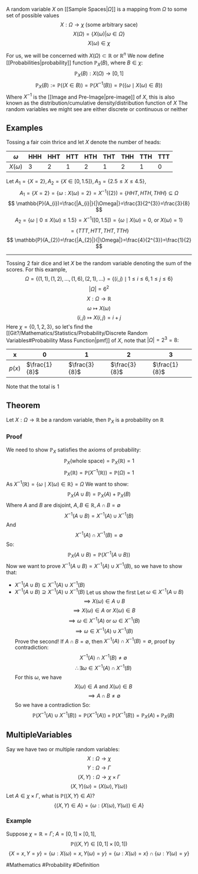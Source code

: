 A random variable $X$ on [[Sample Spaces|$\Omega$]] is a mapping from $\Omega$ to some set of possible values
$$
X:\Omega\to \chi\text{ (some arbitrary sace)}
$$
$$
X(\Omega)=\{ X(\omega)|\omega \in \Omega \}
$$
$$
X(\omega)\in \chi
$$

For us, we will be concerned with $X(\Omega)\subset \mathbb{R}$ or $\mathbb{R}^n$
We now define [[Probabilities|probability]] function $\mathbb{P}_{X}(B)$, where $B\in\chi$:
$$
\mathbb{P}_{X}(B):X(\Omega)\to[0,1]
$$
$$
\mathbb{P}_{X}(B):=\mathbb{P}((X \in B))=\mathbb{P}(X ^{-1}(B))=\mathbb{P}(\{ \omega\mid X(\omega) \in B \})
$$
Where $X ^{-1}$ is the [[Image and Pre-Image|pre-image]] of $X$, this is also known as the distribution/cumulative density/distribution function of $X$
The random variables we might see are either discrete or continuous or neither
## Examples
Tossing a fair coin thrice and let $X$ denote the number of heads:

| $\omega$    | HHH | HHT | HTT | HTH | THT | THH | TTH | TTT |
| ----------- | --- | --- | --- | --- | --- | --- | --- | --- |
| $X(\omega)$ | 3   | 2   | 1   | 2   | 1   | 2   | 1   | 0   |
Let $A_{1}=\{ X=2 \},A_{2}=\{ X \in[0,1.5] \},A_{3}=\{ 2.5\leq X\leq 4.5 \}$,
$$
A_{1}=\{ X=2 \}=\{ \omega:X(\omega)=2 \}=X ^{-1}(\{ 2 \})=\{ HHT,HTH,THH \}\subseteq\Omega
$$
$$
\mathbb{P}(A_{i})=\frac{|A_{i}|}{|\Omega|}=\frac{3}{2^{3}}=\frac{3}{8}
$$
$$
A_{2}=\{ \omega\mid0\leq X(\omega)\leq 1.5 \}=X ^{-1}([0,1.5])=\{ \omega\mid X(\omega)=0\text{, or }X(\omega)=1 \}
$$
$$
= \{ TTT,HTT,THT,TTH \}
$$
$$
\mathbb{P}(A_{2})=\frac{|A_{2}|}{|\Omega|}=\frac{4}{2^{3}}=\frac{1}{2}
$$
___
Tossing $\hspace{0pt}2$ fair dice and let $X$ be the random variable denoting the sum of the scores. For this example,
$$
\Omega=\{ (1,1),(1,2),\dots,(1,6),(2,1),\dots \}=\{ (i,j)\mid1\leq i\leq 6,1\leq j\leq 6 \}
$$
$$
|\Omega|=6^{2}
$$
$$
 X:\Omega\to \mathbb{R}
$$
$$
 \omega \mapsto X(\omega)
$$
$$
(i,j)\mapsto X(i,j)=i+j
$$
Here $\chi=\{ 0,1,2,3 \}$, so let's find the [[Git?/Mathematics/Statistics/Probability/Discrete Random Variables#Probability Mass Function|pmf]] of $X$, note that $|\Omega|=2^{3}=8$:

| x      | 0             | 1             | 2             | 3             |
| ------ | ------------- | ------------- | ------------- | ------------- |
| $p(x)$ | $\frac{1}{8}$ | $\frac{3}{8}$ | $\frac{3}{8}$ | $\frac{1}{8}$ |
Note that the total is $\hspace{0pt}1$
## Theorem
Let $X:\Omega\to \mathbb{R}$ be a random variable, then $\mathbb{P}_{X}$ is a probability on $\mathbb{R}$
### Proof
We need to show $\mathbb{P}_{X}$ satisfies the axioms of probability:
$$
\mathbb{P}_{X}(\text{whole space})=\mathbb{P}_{X}(\mathbb{R})=1
$$
$$
\mathbb{P}_{X}(\mathbb{R})=\mathbb{P}(X ^{-1}(\mathbb{R}))=\mathbb{P}(\Omega)=1
$$
As $X ^{-1}(\mathbb{R})=\{ \omega \mid X(\omega)\in\mathbb{R} \}=\Omega$ 
We want to show:
$$
\mathbb{P}_{X}(A\cup B)=\mathbb{P}_{X}(A)+\mathbb{P}_{X}(B)
$$
Where $A$ and $B$ are disjoint, $A,B\in\mathbb{R},A\cap B=\emptyset$
$$
X ^{-1}(A\cup B)=X ^{-1}(A) \cup X ^{-1}(B)
$$
And
$$
X ^{-1}(A)\cap X ^{-1}(B)=\emptyset
$$
So:
$$
\mathbb{P}_{X}(A\cup B)=\mathbb{P}(X ^{-1}(A\cup B))
$$
Now we want to prove $X ^{-1}(A\cup B)=X ^{-1}(A) \cup X ^{-1}(B)$, so we have to show that:
- $X ^{-1}(A\cup B)\subseteq X ^{-1}(A)\cup X ^{-1}(B)$
- $X ^{-1}(A\cup B)\supseteq X ^{-1}(A)\cup X ^{-1}(B)$
Let us show the first
Let $\omega \in X ^{-1}(A\cup B)$
$$
\implies X(\omega)\in A\cup B
$$
$$
\implies X(\omega)\in A\text{ or }X(\omega)\in B
$$
$$
\implies \omega \in X ^{-1}(A) \text{ or }\omega \in X ^{-1}(B)
$$
$$
\implies \omega \in  X ^{-1}(A)\cup X ^{-1}(B)
$$
Prove the second!
If $A\cap B=\emptyset$, then $X ^{-1}(A)\cap X ^{-1}(B)=\emptyset$, proof by contradiction:
$$
X ^{-1}(A)\cap X ^{-1}(B)\neq \emptyset
$$
$$
\therefore \exists \omega \in X ^{-1}(A)\cap X ^{-1}(B)
$$
For this $\omega$, we have
$$
X(\omega)\in A\text{ and }X(\omega)\in B
$$
$$
\implies A\cap B\neq \emptyset
$$
So we have a contradiction
So:
$$
\mathbb{P}(X ^{-1}(A)\cup X ^{-1}(B))=\mathbb{P}(X ^{-1}(A))+\mathbb{P}(X ^{-1}(B))=\mathbb{P}_{X}(A)+\mathbb{P}_{X}(B)
$$
## MultipleVariables
Say we have two or multiple random variables:
$$
X:\Omega\to \chi 
$$
$$
Y:\Omega\to\Gamma
$$
$$
(X,Y):\Omega\to \chi \times\Gamma
$$
$$
(X,Y)(\omega)=(X(\omega),Y(\omega))
$$
Let $A\in\chi \times \Gamma$, what is $\mathbb{P}((X,Y)\in A)$?
$$
\{ (X,Y)\in A \}=\{ \omega:(X(\omega),Y(\omega))\in A \}
$$
### Example
Suppose $\chi=\mathbb{R}=\Gamma$; $A=[0,1]\times[0,1]$,
$$
\mathbb{P}((X,Y)\in [0,1]\times [0,1])
$$
$$
 \{ X=x,Y=y \}=\{ \omega:X(\omega)=x,Y(\omega)=y \}=\{ \omega:X(\omega)=x \}\cap \{ \omega:Y(\omega)=y \}
$$


#Mathematics #Probability #Definition 